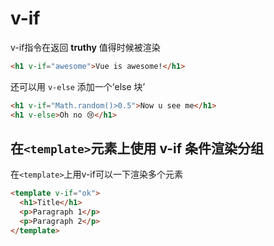# v-if

v-if指令在返回
**truthy**
值得时候被渲染

``` HTML
<h1 v-if="awesome">Vue is awesome!</h1>
```

还可以用
```v-else```
添加一个‘else 块’

``` HTML
<h1 v-if="Math.random()>0.5">Now u see me</h1>
<h1 v-else>Oh no 😢</h1>
```





在```<template>```元素上使用 v-if 条件渲染分组
---

在```<template>```上用v-if可以一下渲染多个元素

``` HTML
<template v-if="ok">
  <h1>Title</h1>
  <p>Paragraph 1</p>
  <p>Paragraph 2</p>
</template>
```
